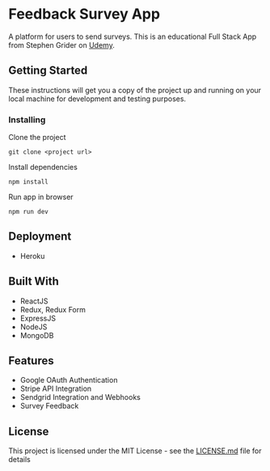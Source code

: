 # Feedback Survey App

A platform for users to send surveys. This is an educational Full Stack App from Stephen Grider on [Udemy](https://www.udemy.com/course/node-with-react-fullstack-web-development/).

## Getting Started

These instructions will get you a copy of the project up and running on your local machine for development and testing purposes.

### Installing

Clone the project
```
git clone <project url>
```

Install dependencies
```
npm install
```

Run app in browser
```
npm run dev
```

## Deployment

* Heroku

## Built With

* ReactJS
* Redux, Redux Form
* ExpressJS
* NodeJS
* MongoDB

## Features

* Google OAuth Authentication
* Stripe API Integration
* Sendgrid Integration and Webhooks
* Survey Feedback 


## License

This project is licensed under the MIT License - see the [LICENSE.md](LICENSE.md) file for details
